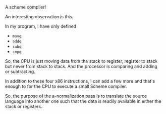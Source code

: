 A scheme compiler!

An interesting observation is this.

In my program, I have only defined 

- `movq`
- `addq`
- `subq`
- `cmpq`

So, the CPU is just moving data from the stack to register, register to stack but never from stack to stack. And the processor is comparing and adding or subtracting.

In addition to these four x86 instructions, I can add a few more and that's enough to for the CPU to execute a small Scheme compiler.

So, the purpose of the a-normalization pass is to translate the source language into another one such that the data is readily available in
either the stack or registers.
